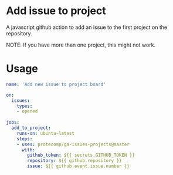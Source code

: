 # Add issue to project

A javascript github action to add an issue to the first project on the repository.

NOTE: If you have more than one project, this might not work.

# Usage

```yaml
name: 'Add new issue to project board'

on:
  issues:
    types:
    - opened
 
jobs:
  add_to_project:
    runs-on: ubuntu-latest
    steps:
    - uses: protecomp/ga-issues-projects@master
      with:
        github_token: ${{ secrets.GITHUB_TOKEN }}
        repository: ${{ github.repository }}
        issue: ${{ github.event.issue.number }}

```
